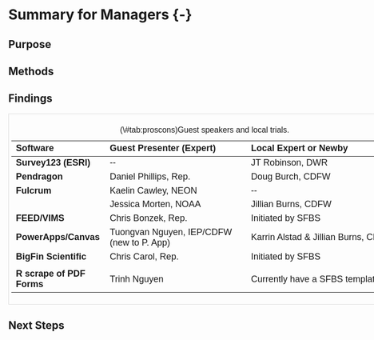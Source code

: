 
<!-- --- -->
<!-- title: "exec_summ" -->
<!-- author: "K.Alstad" -->
<!-- date: "2023-06-08" -->
<!-- output: pdf_document -->
<!-- --- -->




# Summary for Managers {-}


## Purpose

## Methods

## Findings


<div style="border: 1px solid #ddd; padding: 5px; overflow-x: scroll; width:800px; "><table class=" lightable-paper table" style='font-family: "Arial Narrow", arial, helvetica, sans-serif; margin-left: auto; margin-right: auto; font-size: 18px; width: auto !important; margin-left: auto; margin-right: auto;'>
<caption style="font-size: initial !important;">(\#tab:proscons)Guest speakers and local trials.</caption>
 <thead>
  <tr>
   <th style="text-align:left;position: sticky; top:0; background-color: #FFFFFF;"> Software </th>
   <th style="text-align:left;position: sticky; top:0; background-color: #FFFFFF;"> Guest Presenter (Expert) </th>
   <th style="text-align:left;position: sticky; top:0; background-color: #FFFFFF;"> Local Expert or Newby </th>
  </tr>
 </thead>
<tbody>
  <tr>
   <td style="text-align:left;max-width: 4.5cm; font-weight: bold;"> Survey123 (ESRI) </td>
   <td style="text-align:left;max-width: 7cm; "> -- </td>
   <td style="text-align:left;max-width: 10cm; "> JT Robinson, DWR </td>
  </tr>
  <tr>
   <td style="text-align:left;max-width: 4.5cm; font-weight: bold;"> Pendragon </td>
   <td style="text-align:left;max-width: 7cm; "> Daniel Phillips, Rep. </td>
   <td style="text-align:left;max-width: 10cm; "> Doug Burch, CDFW </td>
  </tr>
  <tr>
   <td style="text-align:left;max-width: 4.5cm; font-weight: bold;"> Fulcrum </td>
   <td style="text-align:left;max-width: 7cm; "> Kaelin Cawley, NEON </td>
   <td style="text-align:left;max-width: 10cm; "> -- </td>
  </tr>
  <tr>
   <td style="text-align:left;max-width: 4.5cm; font-weight: bold;">  </td>
   <td style="text-align:left;max-width: 7cm; "> Jessica Morten, NOAA </td>
   <td style="text-align:left;max-width: 10cm; "> Jillian Burns, CDFW </td>
  </tr>
  <tr>
   <td style="text-align:left;max-width: 4.5cm; font-weight: bold;"> FEED/VIMS </td>
   <td style="text-align:left;max-width: 7cm; "> Chris Bonzek, Rep. </td>
   <td style="text-align:left;max-width: 10cm; "> Initiated by SFBS </td>
  </tr>
  <tr>
   <td style="text-align:left;max-width: 4.5cm; font-weight: bold;"> PowerApps/Canvas </td>
   <td style="text-align:left;max-width: 7cm; "> Tuongvan Nguyen, IEP/CDFW (new to P. App) </td>
   <td style="text-align:left;max-width: 10cm; "> Karrin Alstad &amp; Jillian Burns, CDFW </td>
  </tr>
  <tr>
   <td style="text-align:left;max-width: 4.5cm; font-weight: bold;"> BigFin Scientific </td>
   <td style="text-align:left;max-width: 7cm; "> Chris Carol, Rep. </td>
   <td style="text-align:left;max-width: 10cm; "> Initiated by SFBS </td>
  </tr>
  <tr>
   <td style="text-align:left;max-width: 4.5cm; font-weight: bold;">  </td>
   <td style="text-align:left;max-width: 7cm; ">  </td>
   <td style="text-align:left;max-width: 10cm; ">  </td>
  </tr>
  <tr>
   <td style="text-align:left;max-width: 4.5cm; font-weight: bold;"> R scrape of PDF Forms </td>
   <td style="text-align:left;max-width: 7cm; "> Trinh Nguyen </td>
   <td style="text-align:left;max-width: 10cm; "> Currently have a SFBS template </td>
  </tr>
</tbody>
</table></div>




## Next Steps

